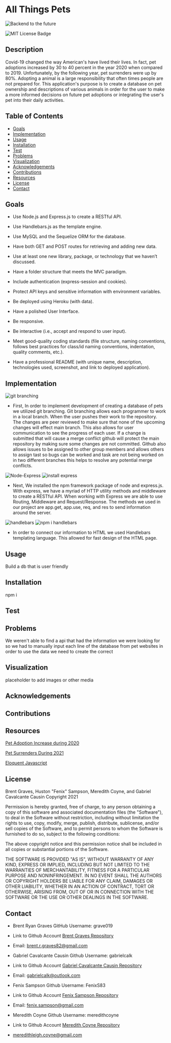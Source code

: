 # All Things Pets

![Backend to the future](/images/image%20(3).png)

![MIT License Badge](https://img.shields.io/badge/License-MIT-yellow.svg)

## Description

Covid-19 changed the way American's have lived their lives. In fact, pet adoptions increased by 30 to 40 percent in the year 2020 when compared to 2019. Unfortunately, by the following year, pet surrenders were up by 80%. Adopting a animal is a large responsibility that often times people are not prepared for. This application's purpose is to create a database on pet ownership and descriptions of various animals in order for the user to make a more informed decisions on future pet adoptions or integrating the user's pet into their daily activities.

<!-- [URL](undefined) -->

  ## Table of Contents
  
  * [Goals](#goals)
  * [Implementation](#implementation)
  * [Usage](#usage) 
  * [Installation](#installation)  
  * [Test](#test)
  * [Problems](#problems)
  * [Visualization](#visualization)
  * [Acknowledgements](#acknowledgements)
  * [Contributions](#contributions)
  * [Resources](#resources)
  * [License](#license)
  * [Contact](#contact)
  
## Goals

* Use Node.js and Express.js to create a RESTful API.

* Use Handlebars.js as the template engine.

* Use MySQL and the Sequelize ORM for the database.

* Have both GET and POST routes for retrieving and adding new data.

* Use at least one new library, package, or technology that we haven’t discussed.

* Have a folder structure that meets the MVC paradigm.

* Include authentication (express-session and cookies).

* Protect API keys and sensitive information with environment variables.

* Be deployed using Heroku (with data).

* Have a polished User Interface.

* Be responsive.

* Be interactive (i.e., accept and respond to user input).

* Meet good-quality coding standards (file structure, naming conventions, follows best practices for class/id naming conventions, indentation, quality comments, etc.).

* Have a professional README (with unique name, description, technologies used, screenshot, and link to deployed application).

## Implementation

![git branching](./images/git-branching.png)

* First, In order to implement development of creating a database of pets we utilized git branching. Git branching allows each programmer to work in a local branch. When the user pushes their work to the repository. The changes are peer reviewed to make sure that none of the upcoming changes will effect main branch. This also allows for user communication to see the progress of each user. If a change is submitted that will cause a merge conflict github will protect the main repository by making sure some changes are not committed. Github also allows issues to be assigned to other group members and allows others to assign tast so bugs can be worked and task are not being worked on in two different branches this helps to resolve any potential merge conflicts.
  
![Node-Express](./images/node-express.png) ![install express](images/install-express.png)

* Next, We installed the npm framework package of node and express.js. With express, we have a myriad of HTTP utility methods and middleware to create a RESTful API. When working with Express we are able to use Routing, Middleware and Request/Response. The methods we used in our project are app.get, app.use, req, and res to send information around the server.
  
![handlebars](images/handlebars.png) ![npm i handlebars](./images/npm-i-hbars.png)

* In order to connect our information to HTML we used Handlebars templating language. This allowed for fast design of the HTML page.

## Usage

  Build a db that is user friendly

## Installation
  
  npm i  

## Test

## Problems

  We weren't able to find a api that had the information we were looking for so we had to manually input each line of the database from pet websites in order to use the data we need to create the correct

## Visualization

placeholder to add images or other media

## Acknowledgements

## Contributions

## Resources
 
[Pet Adoption Increase during 2020](https://www.washingtonpost.com/dc-md-va/2021/01/06/animal-shelters-coronavirus-pandemic/)

[Pet Surrenders During 2021](https://www.nbcboston.com/news/clear-the-shelters/animals-adopted-during-pandemic-are-being-returned-to-shelters/2380084/)

[Eloquent Javascript](https://eloquentjavascript.net)
  
## License

Brent Graves, Huston "Fenix" Sampson, Meredith Coyne, and Gabriel Cavalcante Causin  Copyright 2021

  Permission is hereby granted, free of charge, to any person obtaining a copy of this software and associated documentation files (the "Software"), to deal in the Software without restriction, including without limitation the rights to use, copy, modify, merge, publish, distribute, sublicense, and/or sell copies of the Software, and to permit persons to whom the Software is furnished to do so, subject to the following conditions:
  
  The above copyright notice and this permission notice shall be included in all copies or substantial portions of the Software.
  
  THE SOFTWARE IS PROVIDED "AS IS", WITHOUT WARRANTY OF ANY KIND, EXPRESS OR IMPLIED, INCLUDING BUT NOT LIMITED TO THE WARRANTIES OF MERCHANTABILITY, FITNESS FOR A PARTICULAR PURPOSE AND NONINFRINGEMENT. IN NO EVENT SHALL THE AUTHORS OR COPYRIGHT HOLDERS BE LIABLE FOR ANY CLAIM, DAMAGES OR OTHER LIABILITY, WHETHER IN AN ACTION OF CONTRACT, TORT OR OTHERWISE, ARISING FROM, OUT OF OR IN CONNECTION WITH THE SOFTWARE OR THE USE OR OTHER DEALINGS IN THE SOFTWARE.

## Contact

* Brent Ryan Graves GitHub Username: grave019

* Link to Github Account [Brent Graves Repository](https://github.com/grave019)

* Email: brent.r.graves82@gmail.com

* Gabriel Cavalcante Causin Github Username: gabrielcalk

* Link to Github Account [Gabriel Cavalcante Causin Repository](https://github.com/gabrielcalk)

* Email: gabrielcalk@outlook.com

* Fenix Sampson Github Username: FenixS83

* Link to Github Account [Fenix Sampson Repository](https://github.com/FenixS83)

* Email: fenix.sampson@gmail.com

* Meredith Coyne Github Username: meredithcoyne

* Link to Github Account [Meredith Coyne Repository](https://github.com/meredithcoyne)

* meredithleigh.coyne@gmail.com